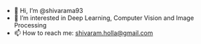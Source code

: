 - 👋 Hi, I’m @shivarama93
- 👀 I’m interested in Deep Learning, Computer Vision and Image Processing
- 📫 How to reach me: shivaram.holla@gmail.com

<!---
shivarama192093/shivarama192093 is a ✨ special ✨ repository because its `README.md` (this file) appears on your GitHub profile.
You can click the Preview link to take a look at your changes.
--->
